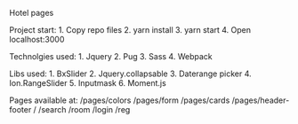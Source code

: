 Hotel pages

Project start: 1. Copy repo files 2. yarn install 3. yarn start 4. Open localhost:3000

Technolgies used: 1. Jquery 2. Pug 3. Sass 4. Webpack

Libs used: 1. BxSlider 2. Jquery.collapsable 3. Daterange picker 4. Ion.RangeSlider 5. Inputmask 6. Moment.js

Pages available at:
/pages/colors
/pages/form
/pages/cards
/pages/header-footer
/
/search
/room
/login
/reg
